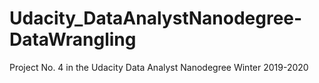 # Udacity_DataAnalystNanodegree-DataWrangling
Project No. 4 in the Udacity Data Analyst Nanodegree Winter 2019-2020
